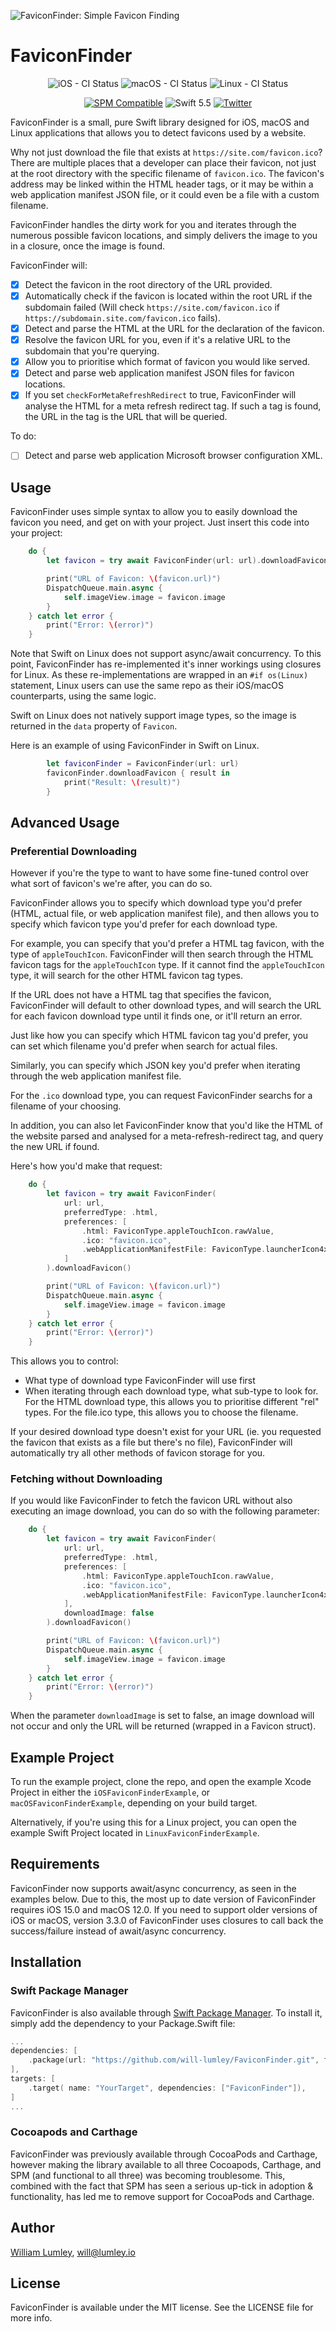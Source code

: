![FaviconFinder: Simple Favicon Finding](https://raw.githubusercontent.com/will-lumley/FaviconFinder/main/FaviconFinder.png)

# FaviconFinder
<p align="center">
  <img src="https://github.com/will-lumley/FaviconFinder/actions/workflows/BuildTests-iOS.yml/badge.svg?branch=main" alt="iOS - CI Status">
  <img src="https://github.com/will-lumley/FaviconFinder/actions/workflows/BuildTests-linux.yml/badge.svg?branch=main" alt="macOS - CI Status">
  <img src="https://github.com/will-lumley/FaviconFinder/actions/workflows/BuildTests-macOS.yml/badge.svg?branch=main" alt="Linux - CI Status">
</p>
<p align="center">
  <a href="https://github.com/apple/swift-package-manager"><img src="https://img.shields.io/badge/SPM-compatible-4BC51D.svg?style=flat" alt="SPM Compatible"></a>
  <img src="https://img.shields.io/badge/Swift-5.5-orange.svg" alt="Swift 5.5">
  <a href="https://twitter.com/wlumley95">
    <img src="https://img.shields.io/badge/twitter-@wlumley95-blue.svg?style=flat" alt="Twitter">
  </a>
</p>

FaviconFinder is a small, pure Swift library designed for iOS, macOS and Linux applications that allows you to detect favicons used by a website.

Why not just download the file that exists at `https://site.com/favicon.ico`? There are multiple places that a developer can place their favicon, not just at the root directory with the specific filename of `favicon.ico`. The favicon's address may be linked within the HTML header tags, or it may be within a web application manifest JSON file, or it could even be a file with a custom filename.

FaviconFinder handles the dirty work for you and iterates through the numerous possible favicon locations, and simply delivers the image to you in a closure, once the image is found.


FaviconFinder will:
- [x] Detect the favicon in the root directory of the URL provided.
- [x] Automatically check if the favicon is located within the root URL if the subdomain failed (Will check `https://site.com/favicon.ico` if `https://subdomain.site.com/favicon.ico` fails).
- [x] Detect and parse the HTML at the URL for the declaration of the favicon.
- [x] Resolve the favicon URL for you, even if it's a relative URL to the subdomain that you're querying.
- [x] Allow you to prioritise which format of favicon you would like served.
- [x] Detect and parse web application manifest JSON files for favicon locations.
- [x] If you set `checkForMetaRefreshRedirect` to true, FaviconFinder will analyse the HTML for a meta refresh redirect tag. If such a tag is found, the URL in the tag is the URL that will be queried.

To do:
- [ ] Detect and parse web application Microsoft browser configuration XML.

## Usage

FaviconFinder uses simple syntax to allow you to easily download the favicon you need, and get on with your project. Just insert this code into your project:
```swift
    do {
        let favicon = try await FaviconFinder(url: url).downloadFavicon()

        print("URL of Favicon: \(favicon.url)")
        DispatchQueue.main.async {
            self.imageView.image = favicon.image
        }
    } catch let error {
        print("Error: \(error)")
    }
```

Note that Swift on Linux does not support async/await concurrency. To this point, FaviconFinder has re-implemented it's inner workings using closures for Linux. As these re-implementations are wrapped in an `#if os(Linux)` statement, Linux users can use the same repo as their iOS/macOS counterparts, using the same logic.

Swift on Linux does not natively support image types, so the image is returned in the `data` property of `Favicon`.

Here is an example of using FaviconFinder in Swift on Linux.

```swift
        let faviconFinder = FaviconFinder(url: url)
        faviconFinder.downloadFavicon { result in
            print("Result: \(result)")
        }
```

## Advanced Usage

### Preferential Downloading

However if you're the type to want to have some fine-tuned control over what sort of favicon's we're after, you can do so.

FaviconFinder allows you to specify which download type you'd prefer (HTML, actual file, or web application manifest file), and then allows you to specify which favicon type you'd prefer for each download type.

For example, you can specify that you'd prefer a HTML tag favicon, with the type of `appleTouchIcon`. FaviconFinder will then search through the HTML favicon tags for the `appleTouchIcon` type. If it cannot find the `appleTouchIcon` type, it will search for the other HTML favicon tag types.   

If the URL does not have a HTML tag that specifies the favicon, FaviconFinder will default to other download types, and will search the URL for each favicon download type until it finds one, or it'll return an error. 

Just like how you can specify which HTML favicon tag you'd prefer, you can set which filename you'd prefer when search for actual files. 

Similarly, you can specify which JSON key you'd prefer when iterating through the web application manifest file. 


For the `.ico` download type, you can request FaviconFinder searchs for a filename of your choosing.

In addition, you can also let FaviconFinder know that you'd like the HTML of the website parsed and analysed for a meta-refresh-redirect tag, and query the new URL if found.

Here's how you'd make that request:

```swift
    do {
        let favicon = try await FaviconFinder(
            url: url, 
            preferredType: .html, 
            preferences: [
                .html: FaviconType.appleTouchIcon.rawValue,
                .ico: "favicon.ico",
                .webApplicationManifestFile: FaviconType.launcherIcon4x.rawValue
            ]
        ).downloadFavicon()

        print("URL of Favicon: \(favicon.url)")
        DispatchQueue.main.async {
            self.imageView.image = favicon.image
        }
    } catch let error {
        print("Error: \(error)")
    }
```

This allows you to control:
- What type of download type FaviconFinder will use first
- When iterating through each download type, what sub-type to look for. For the HTML download type, this allows you to prioritise different "rel" types. For the file.ico type, this allows you to choose the filename.

If your desired download type doesn't exist for your URL (ie. you requested the favicon that exists as a file but there's no file), FaviconFinder will automatically try all other methods of favicon storage for you. 

### Fetching without Downloading

If you would like FaviconFinder to fetch the favicon URL without also executing an image download, you can do so with the following parameter:

```swift
    do {
        let favicon = try await FaviconFinder(
            url: url, 
            preferredType: .html, 
            preferences: [
                .html: FaviconType.appleTouchIcon.rawValue,
                .ico: "favicon.ico",
                .webApplicationManifestFile: FaviconType.launcherIcon4x.rawValue
            ],
            downloadImage: false
        ).downloadFavicon()

        print("URL of Favicon: \(favicon.url)")
        DispatchQueue.main.async {
            self.imageView.image = favicon.image
        }
    } catch let error {
        print("Error: \(error)")
    }
```

When the parameter `downloadImage` is set to false, an image download will not occur and only the URL will be returned (wrapped in a Favicon struct).

## Example Project

To run the example project, clone the repo, and open the example Xcode Project in either the `iOSFaviconFinderExample`, or `macOSFaviconFinderExample`, depending on your build target.

Alternatively, if you're using this for a Linux project, you can open the example Swift Project located in `LinuxFaviconFinderExample`.

## Requirements

FaviconFinder now supports await/async concurrency, as seen in the examples below. Due to this, the most up to date version of FaviconFinder requires iOS 15.0 and macOS 12.0.
If you need to support older versions of iOS or macOS, version 3.3.0 of FaviconFinder uses closures to call back the success/failure instead of await/async concurrency.

## Installation

### Swift Package Manager
FaviconFinder is also available through [Swift Package Manager](https://github.com/apple/swift-package-manager). 
To install it, simply add the dependency to your Package.Swift file:

```swift
...
dependencies: [
    .package(url: "https://github.com/will-lumley/FaviconFinder.git", from: "4.5.0"),
],
targets: [
    .target( name: "YourTarget", dependencies: ["FaviconFinder"]),
]
...
```

### Cocoapods and Carthage
FaviconFinder was previously available through CocoaPods and Carthage, however making the library available to all three Cocoapods, 
Carthage, and SPM (and functional to all three) was becoming troublesome. This, combined with the fact that SPM has seen a serious
up-tick in adoption & functionality, has led me to remove support for CocoaPods and Carthage.

## Author

[William Lumley](https://lumley.io/), will@lumley.io

## License

FaviconFinder is available under the MIT license. See the LICENSE file for more info.
